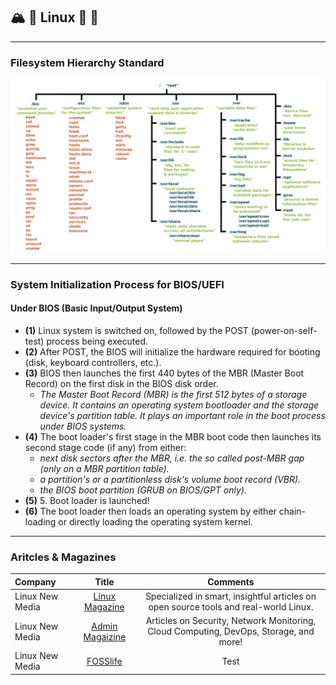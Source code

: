 ## :mountain_snow: :penguin: Linux :kiwi_fruit: :strawberry:

<!-- File Structure -->
___
### Filesystem Hierarchy Standard
<div align="center"><img src="../../images/linux_structure.png"></div><hr/>

<!-- Boot Process -->
### System Initialization Process for BIOS/UEFI

#### Under BIOS (Basic Input/Output System)
- **(1)** Linux system is switched on, followed by the POST (power-on-self-test) process being executed.
- **(2)** After POST, the BIOS will initialize the hardware required for booting (disk, keyboard controllers, etc.).
- **(3)** BIOS then launches the first 440 bytes of the MBR (Master Boot Record) on the first disk in the BIOS disk order.
  - *The Master Boot Record (MBR) is the first 512 bytes of a storage device. It contains an operating system bootloader and the storage device's partition table. It plays an important role in the boot process under BIOS systems.*
- **(4)** The boot loader's first stage in the MBR boot code then launches its second stage code (if any) from either:
  - *next disk sectors after the MBR, i.e. the so called post-MBR gap (only on a MBR partition table).*
  - *a partition's or a partitionless disk's volume boot record (VBR).*
  - *the BIOS boot partition (GRUB on BIOS/GPT only).*
- **(5)** 5. Boot loader is launched!
- **(6)** The boot loader then loads an operating system by either chain-loading or directly loading the operating system kernel.

<!-- Linux Websites for Reading -->
___
### Aritcles & Magazines
Company | Title | Comments
:------ |:------:|:--------:
Linux New Media | [Linux Magazine](https://www.linux-magazine.com) | Specialized in smart, insightful articles on open source tools and real-world Linux.
Linux New Media | [Admin Magaizine](https://www.admin-magazine.com/) | Articles on Security, Network Monitoring, Cloud Computing, DevOps, Storage, and more!
Linux New Media | [FOSSlife](https://www.fosslife.org/) | Test
